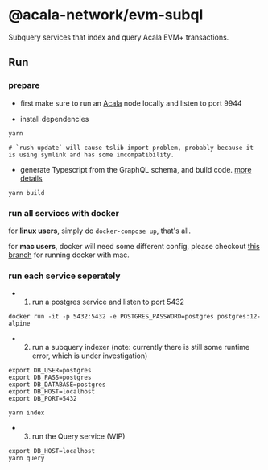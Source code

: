 # @acala-network/evm-subql
Subquery services that index and query Acala EVM+ transactions.

## Run
### prepare
- first make sure to run an [Acala](https://github.com/AcalaNetwork/Acala) node locally and listen to port 9944

- install dependencies
```
yarn

# `rush update` will cause tslib import problem, probably because it is using symlink and has some imcompatibility.
```

- generate Typescript from the GraphQL schema, and build code. [more details](https://doc.subquery.network/quickstart/understanding-helloworld/#yarn-codegen)
```
yarn build
```

### run all services with docker
for **linux users**, simply do `docker-compose up`, that's all. 

for **mac users**, docker will need some different config, please checkout [this branch](https://github.com/AcalaNetwork/eth-rpc-adaptor/tree/mac-docker-settings/evm-subql) for running docker with mac.

### run each service seperately
- 1) run a postgres service and listen to port 5432
```
docker run -it -p 5432:5432 -e POSTGRES_PASSWORD=postgres postgres:12-alpine
```

- 2) run a subquery indexer (note: currently there is still some runtime error, which is under investigation)
```
export DB_USER=postgres
export DB_PASS=postgres
export DB_DATABASE=postgres
export DB_HOST=localhost
export DB_PORT=5432

yarn index
```

- 3) run the Query service (WIP)
```
export DB_HOST=localhost
yarn query
```
